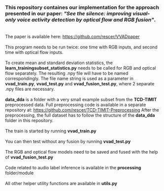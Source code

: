 ### This repository containes our implementation for the approach presented in our paper: <em>"See the silence: improving visual-only voice activity detection by optical flow and RGB fusion"</em>. <br><br>
The paper is available here: https://github.com/rescer/VVADpaper <br><br>
This program needs to be run twice: one time with RGB inputs, and second time with optical flow inputs. <br><br>
To create mean and standard deviation statistics, the **learn_trainingsubset_statistics.py** needs to be called for RGB and optical flow separately. The resulting .npy file will have to be named correspondingly. The file name string is used as a parameter in **vvad_train.py**, **vvad_test.py** and **vvad_fusion_test.py**, where 2 separate .npy files are necessary. <br><br>
**data_dda** is a folder with a very small example subset from the **TCD-TIMIT** preprocessed data. Full preprocessing code is available in a separate repository at: https://github.com/rescer/TCD-TIMIT-Preprocessing After the preprocessing, the full dataset has to follow the structure of the **data_dda** folder in this repository. <br><br>
The train is started by running **vvad_train.py** <br><br>
You can then test without any fusion by running **vvad_test.py** <br><br>
The RGB and optical flow models need to be saved and fused with the help of **vvad_fusion_test.py** <br><br>
Code related to audio label inference is available in the **processing** folder/module <br><br>
All other helper utility functions are available in **utils.py**
